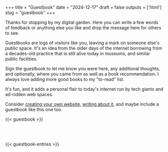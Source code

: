 +++
title = "Guestbook"
date = "2024-12-17"
draft = false
outputs = ['html']
slug = "guestbook"
+++

Thanks for stopping by my digital garden. Here you can write a few words of
feedback or anything else you like and drop the message here for others to see.

Guestbooks are logs of visitors like you, leaving a mark on someone else's
public space. It's an idea from the older days of the internet borrowing from a
decades-old practice that is still alive today in museums, and similar public
facilities.

Sign the guestbook to let me know you were here, any additional thoughts, and
optionally, where you came from as well as a book recommendation. I always love
adding more good books to my "to-read" list.

It's fun, and it adds a personal flair to today's internet run by tech giants
and ad-ridden web spaces.

Consider [creating your own website](https://32bit.cafe/cyowebsite/), [writing
about it](/posts/meta-pages/), and maybe include a guestbook like this one too.

{{< guestbook >}}

<br />

<br />

{{< guestbook-entries >}}
